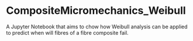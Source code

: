 # CompositeMicromechanics_Weibull
A Jupyter Notebook that aims to chow how Weibull analysis can be applied to predict when will fibres of a fibre composite fail. 

